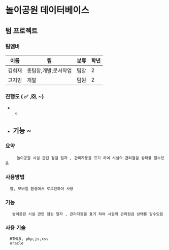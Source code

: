 # 놀이공원 데이터베이스

## 텀 프로젝트  

    

### 팀멤버
이름|팀|분류|학년|
---|---|---|---|
김희재|총팀장,개발,문서작업|팀장|2|
고지민|개발|팀원|2|


### 진행도 ( ✅ ,❎, ~)

- 
    -  
- 기능  ~
    - 
### 요약
         놀이공원 시설 관련 점검 일자 , 관리자등을 표기 하여 시설의 관리점검 상태를 알수있음


### 사용방법 
      웹, 모바일 환경에서 로그인하여 사용 

### 기능
       놀이공원 시설 관련 점검 일자 , 관리자등을 표기 하여 시설의 관리점검 상태를 알수있음
### 사용 기술
      HTML5, php,js,css
      oracle
      